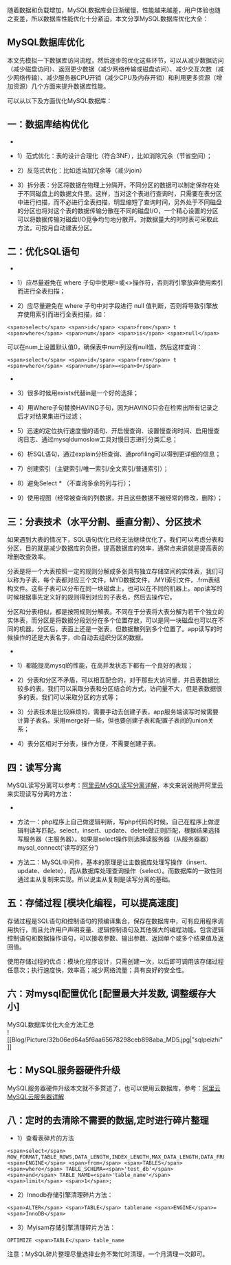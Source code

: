 随着数据和负载增加，MySQL数据库会日渐缓慢，性能越来越差，用户体验也随之变差，所以数据库性能优化十分紧迫，本文分享MySQL数据库优化大全：

  

## MySQL数据库优化

本文先模拟一下数据库访问流程，然后逐步的优化这些环节，可以从减少数据访问（减少磁盘访问）、返回更少数据（减少网络传输或磁盘访问）、减少交互次数（减少网络传输）、减少服务器CPU开销（减少CPU及内存开销）和利用更多资源（增加资源）几个方面来提升数据库性能。

可以从以下及方面优化MySQL数据库：

  

## 一：数据库结构优化

  

-     
    
-   1）范式优化：表的设计合理化（符合3NF），比如消除冗余（节省空间）；  
    
-   2）反范式优化：比如适当加冗余等（减少join）  
    
-   3）拆分表：分区将数据在物理上分隔开，不同分区的数据可以制定保存在处于不同磁盘上的数据文件里。这样，当对这个表进行查询时，只需要在表分区中进行扫描，而不必进行全表扫描，明显缩短了查询时间，另外处于不同磁盘的分区也将对这个表的数据传输分散在不同的磁盘I/O，一个精心设置的分区可以将数据传输对磁盘I/O竞争均匀地分散开。对数据量大的时时表可采取此方法，可按月自动建表分区。  
    

  

## 二：优化SQL语句

  

-     
    
-   1）应尽量避免在 where 子句中使用!=或<>操作符，否则将引擎放弃使用索引而进行全表扫描；  
    
-   2）应尽量避免在 where 子句中对字段进行 null 值判断，否则将导致引擎放弃使用索引而进行全表扫描，如：  
    

  

```
<span>select</span> <span>id</span> <span>from</span> t <span>where</span> <span>num</span> <span>is</span> <span>null</span>
```

可以在num上设置默认值0，确保表中num列没有null值，然后这样查询：

  

```
<span>select</span> <span>id</span> <span>from</span> t <span>where</span> <span>num</span>=<span>0</span>
```

  

-     
    
-   3）很多时候用exists代替in是一个好的选择；  
    
-   4）用Where子句替换HAVING子句，因为HAVING只会在检索出所有记录之后才对结果集进行过滤；  
    
-   5）迅速的定位执行速度慢的语句、开启慢查询、设置慢查询时间、启用慢查询日志、通过mysqldumoslow工具对慢日志进行分类汇总；  
    
-   6）析SQL语句，通过explain分析查询、通profiling可以得到更详细的信息；  
    
-   7）创建索引（主键索引/唯一索引/全文索引/普通索引）；  
    
-   8）避免Select \* （不查询多余的列与行）；  
    
-   9）使用视图（经常被查询的列数据，并且这些数据不被经常的修改，删除）；  
    

  

## 三：分表技术（水平分割、垂直分割）、分区技术

如果遇到大表的情况下，SQL语句优化已经无法继续优化了，我们可以考虑分表和分区，目的就是减少数据库的负担，提高数据库的效率，通常点来讲就是提高表的增删改查效率。

分表是将一个大表按照一定的规则分解成多张具有独立存储空间的实体表，我们可以称为子表，每个表都对应三个文件，MYD数据文件，.MYI索引文件，.frm表结构文件。这些子表可以分布在同一块磁盘上，也可以在不同的机器上。app读写的时候根据事先定义好的规则得到对应的子表名，然后去操作它。

分区和分表相似，都是按照规则分解表。不同在于分表将大表分解为若干个独立的实体表，而分区是将数据分段划分在多个位置存放，可以是同一块磁盘也可以在不同的机器。分区后，表面上还是一张表，但数据散列到多个位置了。app读写的时候操作的还是大表名字，db自动去组织分区的数据。

  

-     
    
-   1）都能提高mysql的性能，在高并发状态下都有一个良好的表现；  
    
-   2）分表和分区不矛盾，可以相互配合的，对于那些大访问量，并且表数据比较多的表，我们可以采取分表和分区结合的方式，访问量不大，但是表数据很多的表，我们可以采取分区的方式等；  
    
-   3）分表技术是比较麻烦的，需要手动去创建子表，app服务端读写时候需要计算子表名。采用merge好一些，但也要创建子表和配置子表间的union关系；  
    
-   4）表分区相对于分表，操作方便，不需要创建子表。  
    

  

## 四：读写分离

MySQL读写分离可以参考：[阿里云MySQL读写分离详解](https://help.aliyun.com/document_detail/96073.html?source=5176.11533457&userCode=czfmwdn3&type=copy)，本文来说说抛开阿里云来实现读写分离的方法：

  

-     
    
-   方法一：php程序上自己做逻辑判断，写php代码的时候，自己在程序上做逻辑判读写匹配。select，insert、update、delete做正则匹配，根据结果选择写服务器（主服务器）。如果是select操作则选择读服务器（从服务器器） mysql\_connect('读写的区分')  
    
-   方法二：MySQL中间件，基本的原理是让主数据库处理写操作（insert、update、delete），而从数据库处理查询操作（select）。而数据库的一致性则通过主从复制来实现。所以说主从复制是读写分离的基础。  
    

  

## 五：存储过程 \[模块化编程，可以提高速度\]

存储过程是SQL语句和控制语句的预编译集合，保存在数据库中，可有应用程序调用执行，而且允许用户声明变量、逻辑控制语句及其他强大的编程功能。包含逻辑控制语句和数据操作语句，可以接收参数、输出参数、返回单个或多个结果值及返回值。

使用存储过程的优点：模块化程序设计，只需创建一次，以后即可调用该存储过程任意次；执行速度快，效率高；减少网络流量；具有良好的安全性。

  

## 六：对mysql配置优化 \[配置最大并发数, 调整缓存大小\]

MySQL数据库优化大全方法汇总  
![[Blog/Picture/32b06ed64a5f6aa65678298ceb898aba_MD5.jpg|"sqlpeizhi"]]

  

## 七：MySQL服务器硬件升级

MySQL服务器硬件升级本文就不多赘述了，也可以使用云数据库，参考：[阿里云MySQL云服务器详解](https://www.aliyun.com/product/rds/mysql?source=5176.11533457&userCode=czfmwdn3&type=copy)

  

## 八：定时的去清除不需要的数据,定时进行碎片整理

  

-   1）查看表碎片的方法

  

```
<span>select</span> ROW_FORMAT,TABLE_ROWS,DATA_LENGTH,INDEX_LENGTH,MAX_DATA_LENGTH,DATA_FREE,<span>ENGINE</span> <span>from</span> <span>TABLES</span> <span>where</span> TABLE_SCHEMA=<span>'test_db'</span> <span>and</span> TABLE_NAME=<span>'table_name'</span> <span>limit</span> <span>1</span>;
```

  

-   2）Innodb存储引擎清理碎片方法：

  

```
<span>ALTER</span> <span>TABLE</span> tablename <span>ENGINE</span>=<span>InnoDB</span>
```

  

-   3）Myisam存储引擎清理碎片方法：

  

```
OPTIMIZE <span>TABLE</span> table_name
```

注意：MySQL碎片整理尽量选择业务不繁忙时清理，一个月清理一次即可。